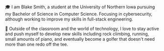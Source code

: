 🎓 I am Blake Smith, a student at the University of Northern Iowa pursuing my Bachelor of Science in Computer Science. Focusing in cybersecurity, although working to improve my skills in full-stack engineering.

🏃 Outside of the classroom and the world of technology, I love to stay active and push myself to develop new skills including rock climbing, running, small amounts of piano, and eventually become a golfer that doesn't need more than one redo off the tee.
